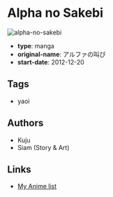 # Alpha no Sakebi

![alpha-no-sakebi](https://cdn.myanimelist.net/images/manga/1/110943.jpg)

-   **type**: manga
-   **original-name**: アルファの叫び
-   **start-date**: 2012-12-20

## Tags

-   yaoi

## Authors

-   Kuju
-   Siam (Story & Art)

## Links

-   [My Anime list](https://myanimelist.net/manga/64963/Alpha_no_Sakebi)

